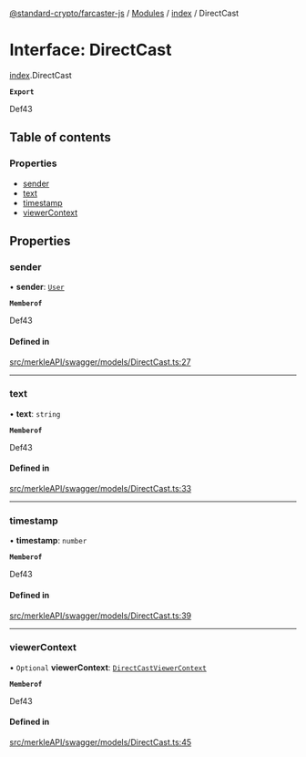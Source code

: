 [@standard-crypto/farcaster-js](../README.md) / [Modules](../modules.md) / [index](../modules/index.md) / DirectCast

# Interface: DirectCast

[index](../modules/index.md).DirectCast

**`Export`**

Def43

## Table of contents

### Properties

- [sender](index.DirectCast.md#sender)
- [text](index.DirectCast.md#text)
- [timestamp](index.DirectCast.md#timestamp)
- [viewerContext](index.DirectCast.md#viewercontext)

## Properties

### sender

• **sender**: [`User`](index.User.md)

**`Memberof`**

Def43

#### Defined in

[src/merkleAPI/swagger/models/DirectCast.ts:27](https://github.com/standard-crypto/farcaster-js/blob/main/src/merkleAPI/swagger/models/DirectCast.ts#L27)

___

### text

• **text**: `string`

**`Memberof`**

Def43

#### Defined in

[src/merkleAPI/swagger/models/DirectCast.ts:33](https://github.com/standard-crypto/farcaster-js/blob/main/src/merkleAPI/swagger/models/DirectCast.ts#L33)

___

### timestamp

• **timestamp**: `number`

**`Memberof`**

Def43

#### Defined in

[src/merkleAPI/swagger/models/DirectCast.ts:39](https://github.com/standard-crypto/farcaster-js/blob/main/src/merkleAPI/swagger/models/DirectCast.ts#L39)

___

### viewerContext

• `Optional` **viewerContext**: [`DirectCastViewerContext`](index.DirectCastViewerContext.md)

**`Memberof`**

Def43

#### Defined in

[src/merkleAPI/swagger/models/DirectCast.ts:45](https://github.com/standard-crypto/farcaster-js/blob/main/src/merkleAPI/swagger/models/DirectCast.ts#L45)
